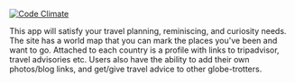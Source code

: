 [![Code Climate](https://codeclimate.com/github/lbhasemeyer/personal-project/badges/gpa.svg)](https://codeclimate.com/github/lbhasemeyer/personal-project)


This app will satisfy your travel planning, reminiscing, and curiosity needs.  
The site has a world map that you can mark the places you've been and want to go. Attached to each country is a profile with links to tripadvisor, travel advisories etc. Users also have the ability to add their own photos/blog links, and get/give travel advice to other globe-trotters.
